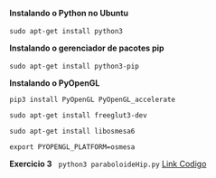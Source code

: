 
**Instalando o Python no Ubuntu**&nbsp;


```sudo apt-get install python3```
&nbsp;



**Instalando o gerenciador de pacotes pip**
&nbsp;


```sudo apt-get install python3-pip```
&nbsp;



**Instalando o PyOpenGL**&nbsp;


```pip3 install PyOpenGL PyOpenGL_accelerate```

```sudo apt-get install freeglut3-dev```

```sudo apt-get install libosmesa6```

```export PYOPENGL_PLATFORM=osmesa```


**Exercicio 3** &nbsp;
```python3 paraboloideHip.py```
[Link Codigo](https://github.com/PedroAlpis/TrabalhosComputacaoGrafica/tree/main/LISTA_02/Exercicio3)

